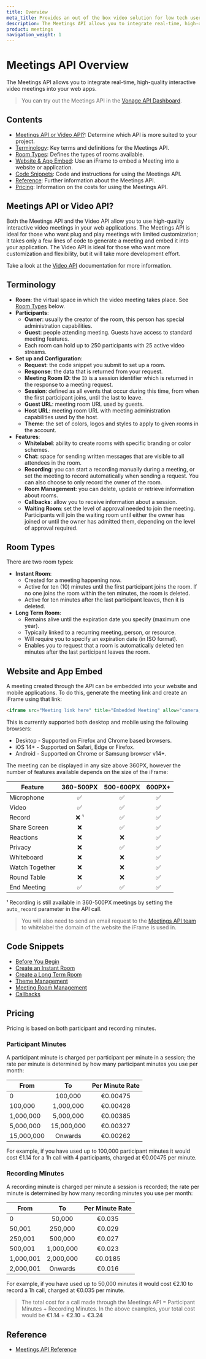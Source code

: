 ```yaml
---
title: Overview
meta_title: Provides an out of the box video solution for low tech users
description: The Meetings API allows you to integrate real-time, high-quality interactive video meetings into your web apps
product: meetings
navigation_weight: 1
---
```


# Meetings API Overview

The Meetings API allows you to integrate real-time, high-quality interactive video meetings into your web apps.

> You can try out the Meetings API in the [Vonage API Dashboard](https://dashboard.nexmo.com).

## Contents

* [Meetings API or Video API?](#meetings-api-or-video-api): Determine which API is more suited to your project.
* [Terminology](#terminology): Key terms and definitions for the Meetings API.
* [Room Types](#room-types): Defines the types of rooms available.
* [Website & App Embed](#website-and-app-embed): Use an iFrame to embed a Meeting into a website or application.
* [Code Snippets](#code-snippets): Code and instructions for using the Meetings API.
* [Reference](#reference): Further information about the Meetings API.
* [Pricing](#pricing): Information on the costs for using the Meetings API.

## Meetings API or Video API?

Both the Meetings API and the Video API allow you to use high-quality interactive video meetings in your web applications. The Meetings API is ideal for those who want plug and play meetings with limited customization; it takes only a few lines of code to generate a meeting and embed it into your application. The Video API is ideal for those who want more customization and flexibility, but it will take more development effort.

Take a look at the [Video API](https://tokbox.com/developer/) documentation for more information.

## Terminology

* **Room**: the virtual space in which the video meeting takes place. See [Room Types](#room-types) below.
* **Participants**:
  * **Owner**: usually the creator of the room, this person has special administration capabilities.
  * **Guest**: people attending meeting. Guests have access to standard meeting features.
  * Each room can hold up to 250 participants with 25 active video streams.
* **Set up and Configuration**:
  * **Request**: the code snippet you submit to set up a room.
  * **Response**: the data that is returned from your request.
  * **Meeting Room ID**: the ``ID`` is a session identifier which is returned in the response to a meeting request.
  * **Session**: defined as all events that occur during this time, from when the first participant joins, until the last to leave.
  * **Guest URL**: meeting room URL used by guests.
  * **Host URL**: meeting room URL with meeting administration capabilities used by the host.
  * **Theme**: the set of colors, logos and styles to apply to given rooms in the account.
* **Features**:
  * **Whitelabel**: ability to create rooms with specific branding or color schemes.
  * **Chat**: space for sending written messages that are visible to all attendees in the room.
  * **Recording**: you can start a recording manually during a meeting, or set the meeting to record automatically when sending a request. You can also choose to only record the owner of the room.
  * **Room Management**: you can delete, update or retrieve information about rooms.
  * **Callbacks**: allow you to receive information about a session.
  * **Waiting Room**: set the level of approval needed to join the meeting. Participants will join the waiting room until either the owner has joined or until the owner has admitted them, depending on the level of approval required.

## Room Types

There are two room types:

* **Instant Room**:
  * Created for a meeting happening now.
  * Active for ten (10) minutes until the first participant joins the room.
      If no one joins the room within the ten minutes, the room is deleted.
  * Active for ten minutes after the last participant leaves, then it is deleted.
* **Long Term Room**:
  * Remains alive until the expiration date you specify (maximum one year).
  * Typically linked to a recurring meeting, person, or resource.
  * Will require you to specify an expiration date (in ISO format).
  * Enables you to request that a room is automatically deleted ten minutes after the last participant leaves the room.

## Website and App Embed

A meeting created through the API can be embedded into your website and mobile applications. To do this, generate the meeting link and create an iFrame using that link:

``` HTML
<iframe src="Meeting link here" title="Embedded Meeting" allow="camera;microphone"></iframe>
```

This is currently supported both desktop and mobile using the following browsers:

* Desktop - Supported on Firefox and Chrome based browsers.
* iOS 14+ - Supported on Safari, Edge or Firefox.
* Android - Supported on Chrome or Samsung browser v14+.

The meeting can be displayed in any size above 360PX, however the number of features available depends on the size of the iFrame:

Feature | 360-500PX | 500-600PX | 600PX+
-- | :--: | :--: | :--:
Microphone | ✅ | ✅ | ✅
Video | ✅ | ✅ | ✅
Record | ❌ ¹ | ✅ | ✅
Share Screen | ❌ | ✅ | ✅
Reactions | ❌ | ❌ | ✅
Privacy | ❌ | ✅ | ✅
Whiteboard | ❌ | ❌ | ✅
Watch Together | ❌ | ❌ | ✅
Round Table | ❌ | ❌ | ✅
End Meeting | ✅ | ✅ | ✅

¹ Recording is still available in 360-500PX meetings by setting the ``auto_record`` parameter in the API call.

> You will also need to send an email request to the [Meetings API team](mailto:meetings-api@vonage.com) to whitelabel the domain of the website the iFrame is used in.

## Code Snippets

* [Before You Begin](code-snippets/before-you-begin)
* [Create an Instant Room](code-snippets/create-instant-room)
* [Create a Long Term Room](code-snippets/create-long-term-room)
* [Theme Management](code-snippets/theme-management)
* [Meeting Room Management](code-snippets/room-management)
* [Callbacks](code-snippets/callbacks)

## Pricing

Pricing is based on both participant and recording minutes.

### Participant Minutes

A participant minute is charged per participant per minute in a session; the rate per minute is determined by how many participant minutes you use per month:

From | To | Per Minute Rate
-- | :--: | :--:
0 | 100,000 | €0.00475
100,000 | 1,000,000 | €0.00428
1,000,000 | 5,000,000 | €0.00385
5,000,000 | 15,000,000 | €0.00327
15,000,000 | Onwards | €0.00262

For example, if you have used up to 100,000 participant minutes it would cost €1.14 for a 1h call with 4 participants, charged at €0.00475 per minute.

### Recording Minutes

A recording minute is charged per minute a session is recorded; the rate per minute is determined by how many recording minutes you use per month:

From | To | Per Minute Rate
-- | :--: | :--:
0 | 50,000 | €0.035
50,001 | 250,000 | €0.029
250,001 | 500,000 | €0.027
500,001 | 1,000,000 | €0.023
1,000,001 | 2,000,000 | €0.0185
2,000,001 | Onwards | €0.016

For example, if you have used up to 50,000 minutes it would cost €2.10 to record a 1h call, charged at €0.035 per minute.

> The total cost for a call made through the Meetings API = Participant Minutes + Recording Minutes. In the above examples, your total cost would be **€1.14** + **€2.10** = **€3.24**

## Reference

* [Meetings API Reference](/api/meetings)

